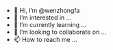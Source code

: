 - 👋 Hi, I’m @wenzhongfa
- 👀 I’m interested in ...
- 🌱 I’m currently learning ...
- 💞️ I’m looking to collaborate on ...
- 📫 How to reach me ...

<!---
wenzhongfa/wenzhongfa is a ✨ special ✨ repository because its `README.md` (this file) appears on your GitHub profile.
You can click the Preview link to take a look at your changes.
--->
